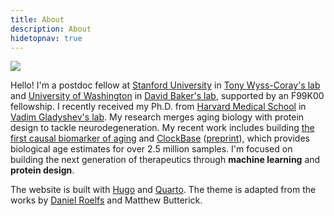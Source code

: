 ```yaml
---
title: About
description: About
hidetopnav: true
---
```



<img src="avatar.jpg" class="sidenote" style="min-width: initial; margin-top: 0rem;">

Hello! I'm a postdoc fellow at [Stanford University](https://med.stanford.edu/) in [Tony Wyss-Coray's lab](https://wyss-coray.stanford.edu/) and [University of Washington](https://www.washington.edu/) in [David Baker's lab](https://www.bakerlab.org/), supported by an F99K00 fellowship. I recently received my Ph.D. from [Harvard Medical School](https://hms.harvard.edu/) in [Vadim Gladyshev's lab](https://gladyshevlab.bwh.harvard.edu/). My research merges aging biology with protein design to tackle neurodegeneration. My recent work includes building [the first causal biomarker of aging](https://www.nature.com/articles/s43587-023-00557-0) and [ClockBase](https://clockbase.org) ([preprint](https://www.biorxiv.org/content/10.1101/2023.02.28.530532v1)), which provides biological age estimates for over 2.5 million samples. I'm focused on building the next generation of therapeutics through **machine learning** and **protein design**.

The website is built with [Hugo](https://gohugo.io/) and [Quarto](https://quarto.org/). The theme is adapted from the works by [Daniel Roelfs](https://danielroelfs.github.io) and Matthew Butterick.
